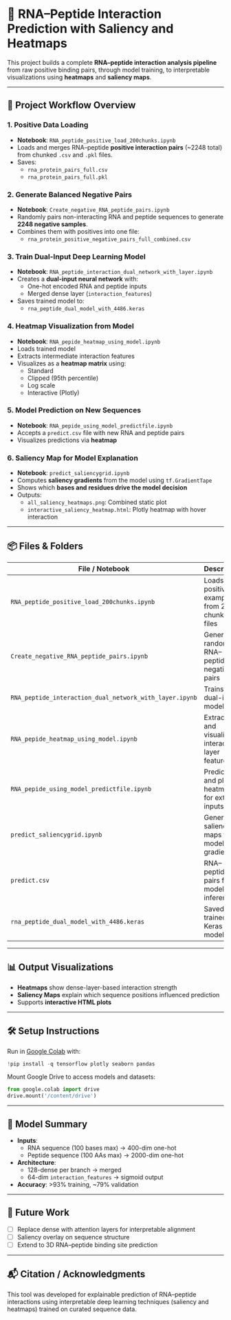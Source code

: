 # 🔬 RNA–Peptide Interaction Prediction with Saliency and Heatmaps

This project builds a complete **RNA–peptide interaction analysis pipeline** from raw positive binding pairs, through model training, to interpretable visualizations using **heatmaps** and **saliency maps**.

---

## 📁 Project Workflow Overview

### 1. **Positive Data Loading**
- **Notebook**: `RNA_peptide_positive_load_200chunks.ipynb`
- Loads and merges RNA–peptide **positive interaction pairs** (~2248 total) from chunked `.csv` and `.pkl` files.
- Saves:
  - `rna_protein_pairs_full.csv`
  - `rna_protein_pairs_full.pkl`

### 2. **Generate Balanced Negative Pairs**
- **Notebook**: `Create_negative_RNA_peptide_pairs.ipynb`
- Randomly pairs non-interacting RNA and peptide sequences to generate **2248 negative samples**.
- Combines them with positives into one file:
  - `rna_protein_positive_negative_pairs_full_combined.csv`

### 3. **Train Dual-Input Deep Learning Model**
- **Notebook**: `RNA_peptide_interaction_dual_network_with_layer.ipynb`
- Creates a **dual-input neural network** with:
  - One-hot encoded RNA and peptide inputs
  - Merged dense layer (`interaction_features`)
- Saves trained model to:
  - `rna_peptide_dual_model_with_4486.keras`

### 4. **Heatmap Visualization from Model**
- **Notebook**: `RNA_pepide_heatmap_using_model.ipynb`
- Loads trained model
- Extracts intermediate interaction features
- Visualizes as a **heatmap matrix** using:
  - Standard
  - Clipped (95th percentile)
  - Log scale
  - Interactive (Plotly)

### 5. **Model Prediction on New Sequences**
- **Notebook**: `RNA_pepide_using_model_predictfile.ipynb`
- Accepts a `predict.csv` file with new RNA and peptide pairs
- Visualizes predictions via **heatmap**

### 6. **Saliency Map for Model Explanation**
- **Notebook**: `predict_saliencygrid.ipynb`
- Computes **saliency gradients** from the model using `tf.GradientTape`
- Shows which **bases and residues drive the model decision**
- Outputs:
  - `all_saliency_heatmaps.png`: Combined static plot
  - `interactive_saliency_heatmap.html`: Plotly heatmap with hover interaction

---

## 📦 Files & Folders

| File / Notebook                              | Description |
|---------------------------------------------|-------------|
| `RNA_peptide_positive_load_200chunks.ipynb` | Loads positive examples from 200 chunked files |
| `Create_negative_RNA_peptide_pairs.ipynb`   | Generates random RNA–peptide negative pairs |
| `RNA_peptide_interaction_dual_network_with_layer.ipynb` | Trains the dual-input model |
| `RNA_pepide_heatmap_using_model.ipynb`      | Extracts and visualizes interaction layer features |
| `RNA_pepide_using_model_predictfile.ipynb`  | Predicts and plots heatmap for external inputs |
| `predict_saliencygrid.ipynb`                | Generates saliency maps from model gradients |
| `predict.csv`                               | RNA–peptide pairs for model inference |
| `rna_peptide_dual_model_with_4486.keras`    | Saved trained Keras model |

---

## 📊 Output Visualizations

- **Heatmaps** show dense-layer-based interaction strength
- **Saliency Maps** explain which sequence positions influenced prediction
- Supports **interactive HTML plots**

---

## 🛠️ Setup Instructions

Run in [Google Colab](https://colab.research.google.com/) with:

```python
!pip install -q tensorflow plotly seaborn pandas
```

Mount Google Drive to access models and datasets:

```python
from google.colab import drive
drive.mount('/content/drive')
```

---

## 🧠 Model Summary

- **Inputs**:
  - RNA sequence (100 bases max) → 400-dim one-hot
  - Peptide sequence (100 AAs max) → 2000-dim one-hot
- **Architecture**:
  - 128-dense per branch → merged
  - 64-dim `interaction_features` → sigmoid output
- **Accuracy**: >93% training, ~79% validation

---

## 📌 Future Work

- [ ] Replace dense with attention layers for interpretable alignment
- [ ] Saliency overlay on sequence structure
- [ ] Extend to 3D RNA–peptide binding site prediction

---

## 📬 Citation / Acknowledgments

This tool was developed for explainable prediction of RNA–peptide interactions using interpretable deep learning techniques (saliency and heatmaps) trained on curated sequence data.
